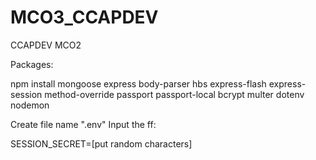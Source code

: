 # MCO3_CCAPDEV
CCAPDEV MCO2

Packages:

npm install mongoose express body-parser hbs express-flash express-session method-override passport passport-local bcrypt multer dotenv nodemon 


Create file name ".env"
Input the ff:

SESSION_SECRET=[put random characters]
